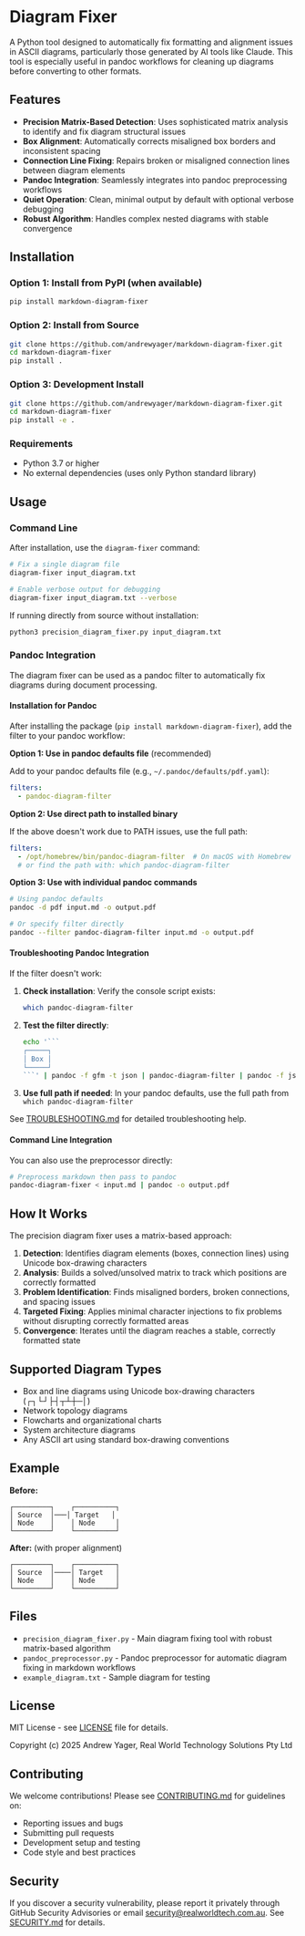 # Diagram Fixer

A Python tool designed to automatically fix formatting and alignment issues in ASCII diagrams, particularly those generated by AI tools like Claude. This tool is especially useful in pandoc workflows for cleaning up diagrams before converting to other formats.

## Features

- **Precision Matrix-Based Detection**: Uses sophisticated matrix analysis to identify and fix diagram structural issues
- **Box Alignment**: Automatically corrects misaligned box borders and inconsistent spacing
- **Connection Line Fixing**: Repairs broken or misaligned connection lines between diagram elements  
- **Pandoc Integration**: Seamlessly integrates into pandoc preprocessing workflows
- **Quiet Operation**: Clean, minimal output by default with optional verbose debugging
- **Robust Algorithm**: Handles complex nested diagrams with stable convergence

## Installation

### Option 1: Install from PyPI (when available)
```bash
pip install markdown-diagram-fixer
```

### Option 2: Install from Source
```bash
git clone https://github.com/andrewyager/markdown-diagram-fixer.git
cd markdown-diagram-fixer
pip install .
```

### Option 3: Development Install
```bash
git clone https://github.com/andrewyager/markdown-diagram-fixer.git
cd markdown-diagram-fixer
pip install -e .
```

### Requirements
- Python 3.7 or higher
- No external dependencies (uses only Python standard library)

## Usage

### Command Line

After installation, use the `diagram-fixer` command:

```bash
# Fix a single diagram file
diagram-fixer input_diagram.txt

# Enable verbose output for debugging
diagram-fixer input_diagram.txt --verbose
```

If running directly from source without installation:
```bash
python3 precision_diagram_fixer.py input_diagram.txt
```

### Pandoc Integration

The diagram fixer can be used as a pandoc filter to automatically fix diagrams during document processing.

#### Installation for Pandoc

After installing the package (`pip install markdown-diagram-fixer`), add the filter to your pandoc workflow:

**Option 1: Use in pandoc defaults file** (recommended)

Add to your pandoc defaults file (e.g., `~/.pandoc/defaults/pdf.yaml`):
```yaml
filters:
  - pandoc-diagram-filter
```

**Option 2: Use direct path to installed binary**

If the above doesn't work due to PATH issues, use the full path:
```yaml
filters:
  - /opt/homebrew/bin/pandoc-diagram-filter  # On macOS with Homebrew
  # or find the path with: which pandoc-diagram-filter
```

**Option 3: Use with individual pandoc commands**
```bash
# Using pandoc defaults
pandoc -d pdf input.md -o output.pdf

# Or specify filter directly
pandoc --filter pandoc-diagram-filter input.md -o output.pdf
```

#### Troubleshooting Pandoc Integration

If the filter doesn't work:

1. **Check installation**: Verify the console script exists:
   ```bash
   which pandoc-diagram-filter
   ```

2. **Test the filter directly**: 
   ```bash
   echo '```
   ┌─────┐
   │ Box │
   └─────┘
   ```' | pandoc -f gfm -t json | pandoc-diagram-filter | pandoc -f json -t markdown
   ```

3. **Use full path if needed**: In your pandoc defaults, use the full path from `which pandoc-diagram-filter`

See [TROUBLESHOOTING.md](TROUBLESHOOTING.md) for detailed troubleshooting help.

#### Command Line Integration

You can also use the preprocessor directly:

```bash
# Preprocess markdown then pass to pandoc
pandoc-diagram-fixer < input.md | pandoc -o output.pdf
```

## How It Works

The precision diagram fixer uses a matrix-based approach:

1. **Detection**: Identifies diagram elements (boxes, connection lines) using Unicode box-drawing characters
2. **Analysis**: Builds a solved/unsolved matrix to track which positions are correctly formatted
3. **Problem Identification**: Finds misaligned borders, broken connections, and spacing issues
4. **Targeted Fixing**: Applies minimal character injections to fix problems without disrupting correctly formatted areas
5. **Convergence**: Iterates until the diagram reaches a stable, correctly formatted state

## Supported Diagram Types

- Box and line diagrams using Unicode box-drawing characters (┌┐└┘├┤┬┴┼─│)
- Network topology diagrams
- Flowcharts and organizational charts
- System architecture diagrams
- Any ASCII art using standard box-drawing conventions

## Example

**Before:**
```
┌─────────┐    ┌──────────┐
│ Source  │───│ Target   │
│ Node    │    │ Node     │
└─────────┘    └──────────┘
```

**After:** (with proper alignment)
```
┌─────────┐    ┌──────────┐
│ Source  │────│ Target   │
│ Node    │    │ Node     │
└─────────┘    └──────────┘
```

## Files

- `precision_diagram_fixer.py` - Main diagram fixing tool with robust matrix-based algorithm
- `pandoc_preprocessor.py` - Pandoc preprocessor for automatic diagram fixing in markdown workflows
- `example_diagram.txt` - Sample diagram for testing

## License

MIT License - see [LICENSE](LICENSE) file for details.

Copyright (c) 2025 Andrew Yager, Real World Technology Solutions Pty Ltd

## Contributing

We welcome contributions! Please see [CONTRIBUTING.md](CONTRIBUTING.md) for guidelines on:

- Reporting issues and bugs
- Submitting pull requests
- Development setup and testing
- Code style and best practices

## Security

If you discover a security vulnerability, please report it privately through GitHub Security Advisories or email security@realworldtech.com.au. See [SECURITY.md](SECURITY.md) for details.